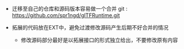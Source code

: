 
- 迁移至自己的仓库和源码版本容易做一个合并
git : https://github.com/spr1ngd/glTFRuntime.git

- 拓展的代码放在EXT中，避免过渡修改源码产生后期不好合并的情况
    - 修改源码部分最好是以拓展接口的形式独立给出，不要修改原有内容
